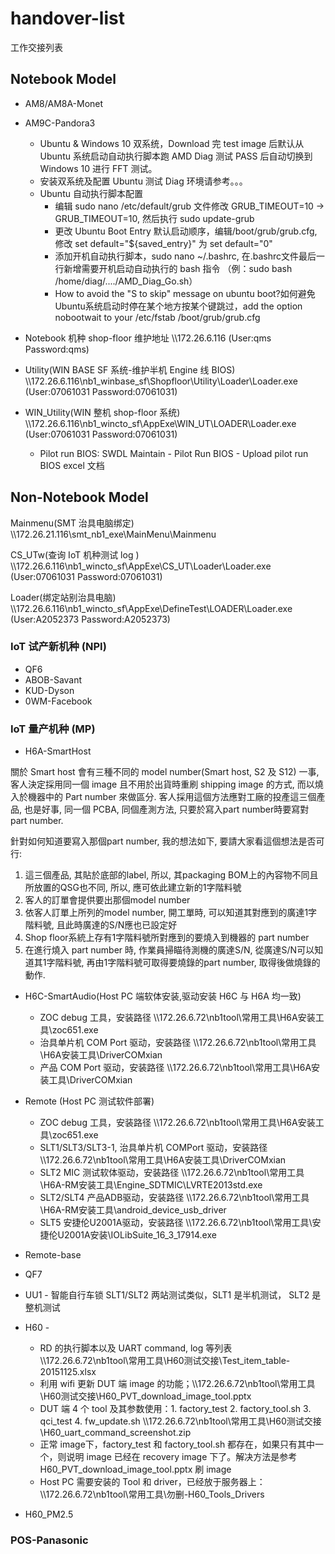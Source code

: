 # handover-list
工作交接列表

## Notebook Model
* AM8/AM8A-Monet 
* AM9C-Pandora3
    * Ubuntu & Windows 10 双系统，Download 完 test image 后默认从 Ubuntu 系统启动自动执行脚本跑 AMD Diag 测试 PASS 后自动切换到 Windows 10 进行 FFT 测试。
    * 安装双系统及配置 Ubuntu 测试 Diag 环境请参考。。。
    * Ubuntu 自动执行脚本配置
        * 编辑 sudo nano /etc/default/grub 文件修改 GRUB_TIMEOUT=10 -> GRUB_TIMEOUT=10, 然后执行 sudo update-grub
        * 更改 Ubuntu Boot Entry 默认启动顺序，编辑/boot/grub/grub.cfg,修改 set default="${saved_entry}" 为 set default="0"
        * 添加开机自动执行脚本，sudo nano ~/.bashrc, 在.bashrc文件最后一行新增需要开机启动自动执行的 bash 指令 （例：sudo bash /home/diag/..../AMD_Diag_Go.sh）
        * How to avoid the "S to skip" message on ubuntu boot?如何避免Ubuntu系统启动时停在某个地方按某个键跳过，add the option nobootwait to your /etc/fstab  /boot/grub/grub.cfg

* Notebook 机种 shop-floor 维护地址 \\\172.26.6.116 (User:qms Password:qms)

* Utility(WIN BASE SF 系统-维护半机 Engine 线 BIOS)  \\\172.26.6.116\nb1_winbase_sf\Shopfloor\Utility\Loader\Loader.exe (User:07061031 Password:07061031)

* WIN_Utility(WIN 整机 shop-floor 系统)   \\\172.26.6.116\nb1_wincto_sf\AppExe\WIN_UT\LOADER\Loader.exe (User:07061031 Password:07061031)
    * Pilot run BIOS: SWDL Maintain - Pilot Run BIOS - Upload pilot run BIOS excel 文档

## Non-Notebook Model
Mainmenu(SMT 治具电脑绑定) \\\172.26.21.116\smt_nb1_exe\MainMenu\Mainmenu

CS_UTw(查询 IoT 机种测试 log )   \\\172.26.6.116\nb1_wincto_sf\AppExe\CS_UT\Loader\Loader.exe (User:07061031 Password:07061031)

Loader(绑定站别治具电脑)   \\\172.26.6.116\nb1_wincto_sf\AppExe\DefineTest\LOADER\Loader.exe (User:A2052373 Password:A2052373)

### IoT 试产新机种 (NPI)
* QF6
* ABOB-Savant
* KUD-Dyson
* 0WM-Facebook

### IoT 量产机种 (MP)
* H6A-SmartHost

關於 Smart host 會有三種不同的 model number(Smart host, S2 及 S12) 一事, 客人決定採用同一個 image 且不用於出貨時重刷 shipping image 的方式, 而以燒入於機器中的 Part number 來做區分.
客人採用這個方法應對工廠的投產這三個產品, 也是好事, 同一個 PCBA, 同個產測方法, 只要於寫入part number時要寫對 part number.

針對如何知道要寫入那個part number, 我的想法如下, 要請大家看這個想法是否可行:

1.	這三個產品, 其貼於底部的label, 所以, 其packaging BOM上的內容物不同且所放置的QSG也不同, 所以, 應可依此建立新的1字階料號
2.	客人的訂單會提供要出那個model number
3.	依客人訂單上所列的model number, 開工單時, 可以知道其對應到的廣達1字階料號, 且此時廣達的S/N應也已設定好
4.	Shop floor系統上存有1字階料號所對應到的要燒入到機器的 part number
5.	在進行燒入 part number 時, 作業員掃瞄待測機的廣達S/N, 從廣達S/N可以知道其1字階料號, 再由1字階料號可取得要燒錄的part number, 取得後做燒錄的動作.


* H6C-SmartAudio(Host PC 端软体安装,驱动安装 H6C 与 H6A 均一致)
    * ZOC debug 工具，安装路径 \\\172.26.6.72\nb1tool\常用工具\H6A安装工具\zoc651.exe
    * 治具单片机 COM Port 驱动，安装路径 \\\172.26.6.72\nb1tool\常用工具\H6A安装工具\DriverCOMxian
    * 产品 COM Port 驱动，安装路径 \\\172.26.6.72\nb1tool\常用工具\H6A安装工具\DriverCOMxian

* Remote (Host PC 测试软件部署)
    * ZOC debug 工具，安装路径 \\\172.26.6.72\nb1tool\常用工具\H6A安装工具\zoc651.exe
	* SLT1/SLT3/SLT3-1, 治具单片机 COMPort 驱动，安装路径 \\\172.26.6.72\nb1tool\常用工具\H6A安装工具\DriverCOMxian
    * SLT2 MIC 测试软体驱动，安装路径 \\\172.26.6.72\nb1tool\常用工具\H6A-RM安装工具\Engine_SDTMIC\LVRTE2013std.exe
    * SLT2/SLT4 产品ADB驱动，安装路径 \\\172.26.6.72\nb1tool\常用工具\H6A-RM安装工具\android_device_usb_driver
    * SLT5 安捷伦U2001A驱动，安装路径 \\\172.26.6.72\nb1tool\常用工具\安捷伦U2001A安装\IOLibSuite_16_3_17914.exe

* Remote-base

* QF7

* UU1 - 智能自行车锁
    SLT1/SLT2 两站测试类似，SLT1 是半机测试， SLT2 是整机测试

* H60 - 
    * RD 的执行脚本以及 UART command, log 等列表 \\\172.26.6.72\nb1tool\常用工具\H60测试交接\Test_item_table-20151125.xlsx
    * 利用 wifi 更新 DUT 端 image 的功能；\\\172.26.6.72\nb1tool\常用工具\H60测试交接\H60_PVT_download_image_tool.pptx
    * DUT 端 4 个 tool 及其参数使用：1. factory_test 2. factory_tool.sh 3. qci_test 4. fw_update.sh \\\172.26.6.72\nb1tool\常用工具\H60测试交接\H60_uart_command_screenshot.zip
    * 正常 image下，factory_test 和 factory_tool.sh 都存在，如果只有其中一个，则说明 image 已经在 recovery image 下了。解决方法是参考 H60_PVT_download_image_tool.pptx 刷 image
    * Host PC 需要安装的 Tool 和 driver，已经放于服务器上： \\\172.26.6.72\nb1tool\常用工具\勿删-H60_Tools_Drivers

* H60_PM2.5

### POS-Panasonic


